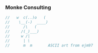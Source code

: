 ### Monke Consulting

```js
//   w  c(..)o   (
//    \__(-)  ____)
//	    /\   (
//	   /(_)___)
//	   w /|
//	    | \
//      m  m       ASCII art from ejm97
```
